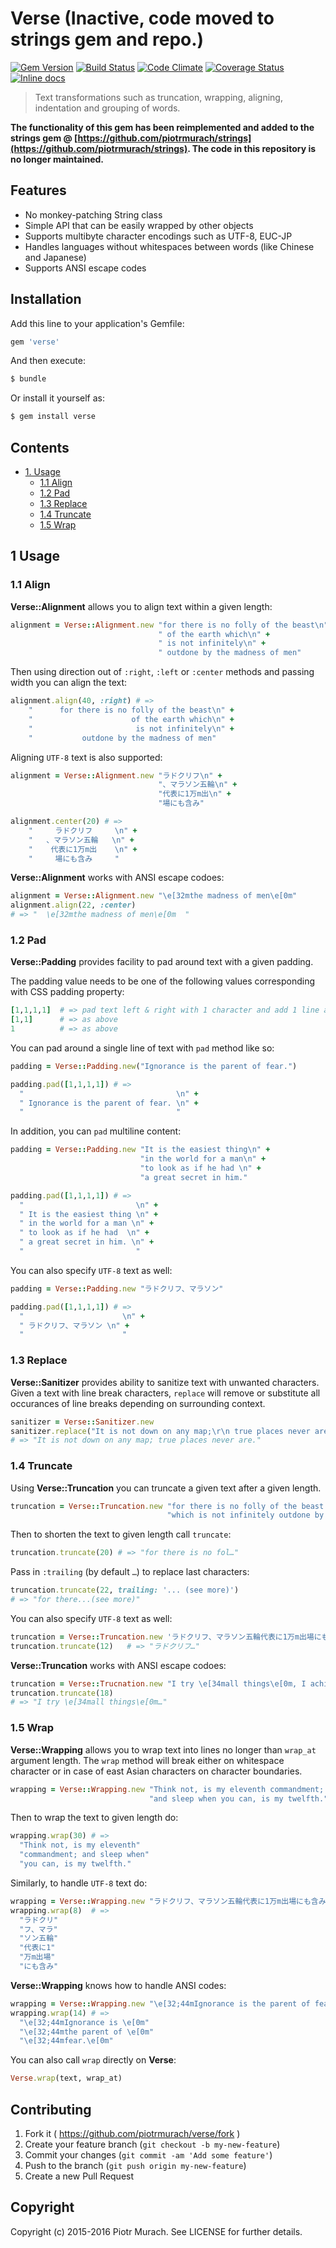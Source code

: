 # Verse (Inactive, code moved to strings gem and repo.)

[![Gem Version](https://badge.fury.io/rb/verse.svg)][gem]
[![Build Status](https://secure.travis-ci.org/piotrmurach/verse.svg?branch=master)][travis]
[![Code Climate](https://codeclimate.com/github/piotrmurach/verse/badges/gpa.png)][codeclimate]
[![Coverage Status](https://coveralls.io/repos/piotrmurach/verse/badge.svg)][coverage]
[![Inline docs](http://inch-ci.org/github/piotrmurach/verse.svg)][inchpages]

[gem]: http://badge.fury.io/rb/verse
[travis]: http://travis-ci.org/piotrmurach/verse
[codeclimate]: https://codeclimate.com/github/piotrmurach/verse
[coverage]: https://coveralls.io/r/piotrmurach/verse
[inchpages]: http://inch-ci.org/github/piotrmurach/verse

> Text transformations such as truncation, wrapping, aligning, indentation and grouping of words.

**The functionality of this gem has been reimplemented and added to the strings gem @ [https://github.com/piotrmurach/strings](https://github.com/piotrmurach/strings). The code in this repository is no longer maintained.**

## Features

* No monkey-patching String class
* Simple API that can be easily wrapped by other objects
* Supports multibyte character encodings such as UTF-8, EUC-JP
* Handles languages without whitespaces between words (like Chinese and Japanese)
* Supports ANSI escape codes

## Installation

Add this line to your application's Gemfile:

```ruby
gem 'verse'
```

And then execute:

```bash
$ bundle
```

Or install it yourself as:

```bash
$ gem install verse
```

## Contents

* [1. Usage](#1-usage)
  * [1.1 Align](#11-align)
  * [1.2 Pad](#12-pad)
  * [1.3 Replace](#13-replace)
  * [1.4 Truncate](#14-truncate)
  * [1.5 Wrap](#15-wrap)

## 1 Usage

### 1.1 Align

**Verse::Alignment** allows you to align text within a given length:

```ruby
alignment = Verse::Alignment.new "for there is no folly of the beast\n" +
                                 " of the earth which\n" +
                                 " is not infinitely\n" +
                                 " outdone by the madness of men"
```

Then using direction out of `:right`, `:left` or `:center` methods and passing width you can align the text:

```ruby
alignment.align(40, :right) # =>
    "      for there is no folly of the beast\n" +
    "                      of the earth which\n" +
    "                       is not infinitely\n" +
    "           outdone by the madness of men"
```

Aligning `UTF-8` text is also supported:

```ruby
alignment = Verse::Alignment.new "ラドクリフ\n" +
                                 "、マラソン五輪\n" +
                                 "代表に1万m出\n" +
                                 "場にも含み"

alignment.center(20) # =>
    "     ラドクリフ     \n" +
    "   、マラソン五輪   \n" +
    "    代表に1万m出    \n" +
    "     場にも含み     "
```

**Verse::Alignment** works with ANSI escape codoes:

```ruby
alignment = Verse::Alignment.new "\e[32mthe madness of men\e[0m"
alignment.align(22, :center)
# => "  \e[32mthe madness of men\e[0m  "
```

### 1.2 Pad

**Verse::Padding** provides facility to pad around text with a given padding.

The padding value needs to be one of the following values corresponding with CSS padding property:

```ruby
[1,1,1,1]  # => pad text left & right with 1 character and add 1 line above & below
[1,1]      # => as above
1          # => as above
```

You can pad around a single line of text with `pad` method like so:

```ruby
padding = Verse::Padding.new("Ignorance is the parent of fear.")

padding.pad([1,1,1,1]) # =>
  "                                  \n" +
  " Ignorance is the parent of fear. \n" +
  "                                  "
```

In addition, you can `pad` multiline content:

```ruby
padding = Verse::Padding.new "It is the easiest thing\n" +
                             "in the world for a man\n" +
                             "to look as if he had \n" +
                             "a great secret in him."

padding.pad([1,1,1,1]) # =>
  "                         \n" +
  " It is the easiest thing \n" +
  " in the world for a man \n" +
  " to look as if he had  \n" +
  " a great secret in him. \n" +
  "                         "
```

You can also specify `UTF-8` text as well:

```ruby
padding = Verse::Padding.new "ラドクリフ、マラソン"

padding.pad([1,1,1,1]) # =>
  "                      \n" +
  " ラドクリフ、マラソン \n" +
  "                      "
```

### 1.3 Replace

**Verse::Sanitizer** provides ability to sanitize text with unwanted characters. Given a text with line break characters, `replace` will remove or substitute all occurances of line breaks depending on surrounding context.

```ruby
sanitizer = Verse::Sanitizer.new
sanitizer.replace("It is not down on any map;\r\n true places never are.")
# => "It is not down on any map; true places never are."
```

### 1.4 Truncate

Using **Verse::Truncation** you can truncate a given text after a given length.

```ruby
truncation = Verse::Truncation.new "for there is no folly of the beast of the earth " +
                                   "which is not infinitely outdone by the madness of men"

```

Then to shorten the text to given length call `truncate`:

```ruby
truncation.truncate(20) # => "for there is no fol…"
```

Pass in `:trailing` (by default `…`) to replace last characters:

```ruby
truncation.truncate(22, trailing: '... (see more)')
# => "for there...(see more)"
```

You can also specify `UTF-8` text as well:

```ruby
truncation = Verse::Truncation.new 'ラドクリフ、マラソン五輪代表に1万m出場にも含み'
truncation.truncate(12)   # => "ラドクリフ…"
```

**Verse::Truncation** works with ANSI escape codoes:

```ruby
truncation = Verse::Trucnation.new "I try \e[34mall things\e[0m, I achieve what I can"
truncation.truncate(18)
# => "I try \e[34mall things\e[0m…"
```

### 1.5 Wrap

**Verse::Wrapping** allows you to wrap text into lines no longer than `wrap_at` argument length. The `wrap` method will break either on whitespace character or in case of east Asian characters on character boundaries.

```ruby
wrapping = Verse::Wrapping.new "Think not, is my eleventh commandment; " +
                               "and sleep when you can, is my twelfth."

```

Then to wrap the text to given length do:

```ruby
wrapping.wrap(30) # =>
  "Think not, is my eleventh"
  "commandment; and sleep when"
  "you can, is my twelfth."
```

Similarly, to handle `UTF-8` text do:

```ruby
wrapping = Verse::Wrapping.new "ラドクリフ、マラソン五輪代表に1万m出場にも含み"
wrapping.wrap(8)  # =>
  "ラドクリ"
  "フ、マラ"
  "ソン五輪"
  "代表に1"
  "万m出場"
  "にも含み"
```

**Verse::Wrapping** knows how to handle ANSI codes:

```ruby
wrapping = Verse::Wrapping.new "\e[32;44mIgnorance is the parent of fear.\e[0m"
wrapping.wrap(14) # =>
  "\e[32;44mIgnorance is \e[0m"
  "\e[32;44mthe parent of \e[0m"
  "\e[32;44mfear.\e[0m"
```

You can also call `wrap` directly on **Verse**:

```ruby
Verse.wrap(text, wrap_at)
```

## Contributing

1. Fork it ( https://github.com/piotrmurach/verse/fork )
2. Create your feature branch (`git checkout -b my-new-feature`)
3. Commit your changes (`git commit -am 'Add some feature'`)
4. Push to the branch (`git push origin my-new-feature`)
5. Create a new Pull Request

## Copyright

Copyright (c) 2015-2016 Piotr Murach. See LICENSE for further details.
